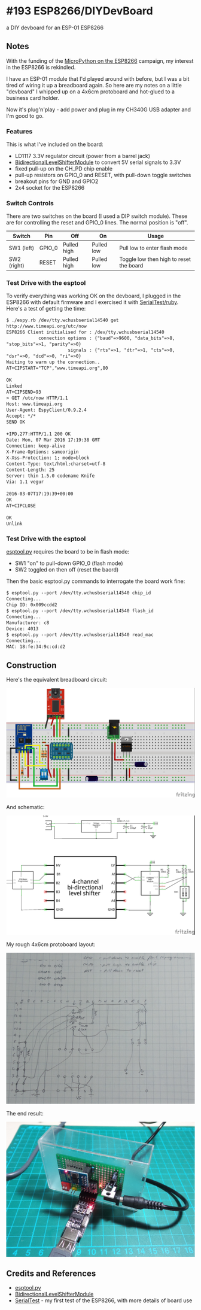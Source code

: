 # #193 ESP8266/DIYDevBoard

a DIY devboard for an ESP-01 ESP8266

## Notes

With the funding of the [MicroPython on the ESP8266](https://www.kickstarter.com/projects/214379695/micropython-on-the-esp8266-beautifully-easy-iot) campaign, my interest in the ESP8266 is rekindled.

I have an ESP-01 module that I'd played around with before, but I was a bit tired of wiring it up a breadboard again.
So here are my notes on a little "devboard" I whipped up on a 4x6cm protoboard and hot-glued to a business card holder.

Now it's plug'n'play - add power and plug in my CH340G USB adapter and I'm good to go.

### Features

This is what I've included on the board:

* LD1117 3.3V regulator circuit (power from a barrel jack)
* [BidirectionalLevelShifterModule](../../../Electronics101/BidirectionalLevelShifterModule) to convert 5V serial signals to 3.3V
* fixed pull-up on the CH_PD chip enable
* pull-up resistors on GPIO_0 and RESET, with pull-down toggle switches
* breakout pins for GND and GPIO2
* 2x4 socket for the ESP8266

### Switch Controls

There are two switches on the board (I used a DIP switch module).
These are for controlling the reset and GPIO_0 lines.
The normal position is "off".

| Switch      | Pin    | Off         | On         | Usage |
|-------------|--------|-------------|------------|-------|
| SW1 (left)  | GPIO_0 | Pulled high | Pulled low | Pull low to enter flash mode |
| SW2 (right) | RESET  | Pulled high | Pulled low | Toggle low then high to reset the board |

### Test Drive with the esptool

To verify everything was working OK on the devboard, I plugged in the ESP8266 with default firmware
and I exercised it with [SerialTest/ruby](../SerialTest/ruby). Here's a test of getting the time:

```
$ ./espy.rb /dev/tty.wchusbserial14540 get http://www.timeapi.org/utc/now
ESP8266 Client initialised for : /dev/tty.wchusbserial14540
            connection options : {"baud"=>9600, "data_bits"=>8, "stop_bits"=>1, "parity"=>0}
                       signals : {"rts"=>1, "dtr"=>1, "cts"=>0, "dsr"=>0, "dcd"=>0, "ri"=>0}
Waiting to warm up the connection..
AT+CIPSTART="TCP","www.timeapi.org",80

OK
Linked
AT+CIPSEND=93
> GET /utc/now HTTP/1.1
Host: www.timeapi.org
User-Agent: EspyClient/0.9.2.4
Accept: */*
SEND OK

+IPD,277:HTTP/1.1 200 OK
Date: Mon, 07 Mar 2016 17:19:38 GMT
Connection: keep-alive
X-Frame-Options: sameorigin
X-Xss-Protection: 1; mode=block
Content-Type: text/html;charset=utf-8
Content-Length: 25
Server: thin 1.5.0 codename Knife
Via: 1.1 vegur

2016-03-07T17:19:39+00:00
OK
AT+CIPCLOSE

OK
Unlink
```

### Test Drive with the esptool

[esptool.py](https://github.com/themadinventor/esptool) requires the board to be in flash mode:
* SW1 "on" to pull-down GPIO_0 (flash mode)
* SW2 toggled on then off (reset the baord)

Then the basic esptool.py commands to interrogate the board work fine:

```
$ esptool.py --port /dev/tty.wchusbserial14540 chip_id
Connecting...
Chip ID: 0x009ccdd2
$ esptool.py --port /dev/tty.wchusbserial14540 flash_id
Connecting...
Manufacturer: c8
Device: 4013
$ esptool.py --port /dev/tty.wchusbserial14540 read_mac
Connecting...
MAC: 18:fe:34:9c:cd:d2
```

## Construction

Here's the equivalent breadboard circuit:

![Breadboard](./assets/DIYDevBoard_bb.jpg?raw=true)

And schematic:

![The Schematic](./assets/DIYDevBoard_schematic.jpg?raw=true)

My rough 4x6cm protoboard layout:

![DIYDevBoard_layout](./assets/DIYDevBoard_layout.jpg?raw=true)

The end result:

![The Build](./assets/DIYDevBoard_build.jpg?raw=true)

## Credits and References
* [esptool.py](https://github.com/themadinventor/esptool)
* [BidirectionalLevelShifterModule](../../../Electronics101/BidirectionalLevelShifterModule)
* [SerialTest](../SerialTest) - my first test of the ESP8266, with more details of board use

